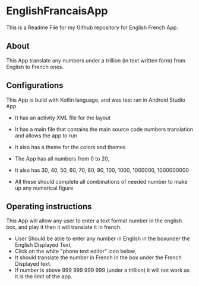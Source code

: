 # EnglishFrancaisApp
This is a Readme File for my Github repository for English French App. 

## About

This App translate any numbers under a trillion (in text written form) from English to French ones. 


## Configurations

This App is build with Kotlin language, and was test ran in Android Studio App. 

* It has an activity XML file for the layout 

* It has a main file that contains the main source code numbers translation and allows the app to run

* It also has a theme for the colors and themes 

* The App has all numbers from 0 to 20, 

* It also has 30, 40, 50, 60, 70, 80, 90, 100, 1000, 1000000, 1000000000

* All these should complete all combinations of needed number to make up any numerical figure



## Operating instructions

This App will allow any user to enter a text format number in the english box, and play it then it will translate it in french. 


* User Should be able to enter any number in English in the boxunder the English Displayed Text, 
* Click on the white "phone text editor" icon below,
* It should translate the number in French in the box under the French Displayed text. 
* If number is above 999 999 999 999 (under a trillion) it will not work as it is the limit of the app. 
	
